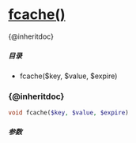 [fcache()](http://twinh.github.com/widget/api/fcache)
=====================================================

{@inheritdoc}

##### 目录
* fcache($key, $value, $expire)

### {@inheritdoc}
```php
void fcache($key, $value, $expire)
```

##### 参数

